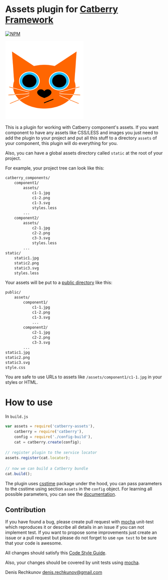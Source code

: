 # Assets plugin for [Catberry Framework](https://github.com/catberry/catberry)

[![NPM](https://nodei.co/npm/catberry-assets.png)](https://nodei.co/npm/catberry-assets/)

![Catberry](https://raw.githubusercontent.com/catberry/catberry/master/docs/images/logo.png)

This is a plugin for working with Catberry component's assets.
If you want component to have any assets like CSS/LESS and images you just need
to add the plugin to your project and put all this stuff to a directory `assets`
of your component, this plugin will do everything for you.

Also, you can have a global assets directory called `static` at the root 
of your project. 

For example, your project tree can look like this:

```
catberry_components/
	component1/
		assets/
			c1-1.jpg
			c1-2.png
			c1-3.svg
			styles.less
		...
	component2/
		assets/
			c2-1.jpg
			c2-2.png
			c3-3.svg
			styles.less
		...
static/
	static1.jpg
	static2.png
	static3.svg
	styles.less
```

Your assets will be put to a [public directory](https://github.com/catberry/catberry/blob/master/docs/index.md#config) like this:

```
public/
	assets/
		component1/
			c1-1.jpg
			c1-2.png
			c1-3.svg
			...
		component2/
			c2-1.jpg
			c2-2.png
			c3-3.svg
		...
static1.jpg
static2.png
static3.svg
style.css
```
You are safe to use URLs to assets like `/assets/component1/c1-1.jpg` in your 
styles or HTML.

# How to use

In `build.js`

```javascript
var assets = require('catberry-assets'),
	catberry = require('catberry'),
	config = require('./config-build'),
	cat = catberry.create(config);

// register plugin to the service locator
assets.register(cat.locator);

// now we can build a Catberry bundle
cat.build();
```

The plugin uses [csstime](https://github.com/csstime/csstime-gulp-tasks) package under the hood, you can pass parameters
to the csstime using section `assets` in the `config` object.
For learning all possible parameters, you can see the [documentation](https://github.com/csstime/csstime-gulp-tasks/blob/master/doc/configs.md). 

## Contribution
If you have found a bug, please create pull request with [mocha](https://www.npmjs.org/package/mocha) 
unit-test which reproduces it or describe all details in an issue if you can not
implement test. If you want to propose some improvements just create an issue or
a pull request but please do not forget to use `npm test` to be sure that your
code is awesome.

All changes should satisfy this [Code Style Guide](https://github.com/catberry/catberry/blob/5.0.0-dev/docs/code-style-guide.md).

Also, your changes should be covered by unit tests using [mocha](https://www.npmjs.org/package/mocha).

Denis Rechkunov <denis.rechkunov@gmail.com>